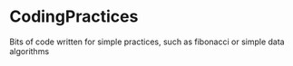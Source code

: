 # CodingPractices
Bits of code written for simple practices, such as fibonacci or simple data algorithms
